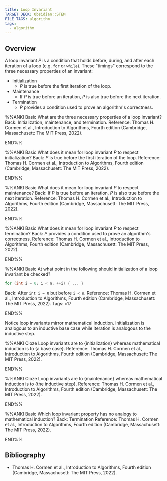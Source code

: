 ```yaml
---
title: Loop Invariant
TARGET DECK: Obsidian::STEM
FILE TAGS: algorithm
tags:
  - algorithm
---
```


## Overview

A loop invariant $P$ is a condition that holds before, during, and after each iteration of a loop (e.g. `for` or `while`). These "timings" correspond to the three necessary properties of an invariant:

* Initialization
	* $P$ is true before the first iteration of the loop.
* Maintenance
	* If $P$ is true before an iteration, $P$ is also true before the next iteration.
* Termination
	* $P$ provides a condition used to prove an algorithm's correctness.

%%ANKI
Basic
What are the three necessary properties of a loop invariant?
Back: Initialization, maintenance, and termination.
Reference: Thomas H. Cormen et al., Introduction to Algorithms, Fourth edition (Cambridge, Massachusett: The MIT Press, 2022).
<!--ID: 1707329732922-->
END%%

%%ANKI
Basic
What does it mean for loop invariant $P$ to respect initialization?
Back: $P$ is true before the first iteration of the loop.
Reference: Thomas H. Cormen et al., Introduction to Algorithms, Fourth edition (Cambridge, Massachusett: The MIT Press, 2022).
<!--ID: 1707329732926-->
END%%

%%ANKI
Basic
What does it mean for loop invariant $P$ to respect maintenance?
Back: If $P$ is true before an iteration, $P$ is also true before the next iteration.
Reference: Thomas H. Cormen et al., Introduction to Algorithms, Fourth edition (Cambridge, Massachusett: The MIT Press, 2022).
<!--ID: 1707329732928-->
END%%

%%ANKI
Basic
What does it mean for loop invariant $P$ to respect termination?
Back: $P$ provides a condition used to prove an algorithm's correctness.
Reference: Thomas H. Cormen et al., Introduction to Algorithms, Fourth edition (Cambridge, Massachusett: The MIT Press, 2022).
<!--ID: 1707329732929-->
END%%

%%ANKI
Basic
At what point in the following should initialization of a loop invariant be checked?
```c
for (int i = 0; i < n; ++i) { ... }
```
Back: After `int i = 0` but before `i < n`.
Reference: Thomas H. Cormen et al., Introduction to Algorithms, Fourth edition (Cambridge, Massachusett: The MIT Press, 2022).
Tags: c17
<!--ID: 1707329732931-->
END%%

Notice loop invariants mirror mathematical induction. Initialization is analogous to an inductive base case while iteration is analogous to the inductive step.

%%ANKI
Cloze
Loop invariants are to {initialization} whereas mathematical induction is to {a base case}.
Reference: Thomas H. Cormen et al., Introduction to Algorithms, Fourth edition (Cambridge, Massachusett: The MIT Press, 2022).
<!--ID: 1707329951146-->
END%%

%%ANKI
Cloze
Loop invariants are to {maintenance} whereas mathematical induction is to {the inductive step}.
Reference: Thomas H. Cormen et al., Introduction to Algorithms, Fourth edition (Cambridge, Massachusett: The MIT Press, 2022).
<!--ID: 1707329951148-->
END%%

%%ANKI
Basic
Which loop invariant property has no analogy to mathematical induction?
Back: Termination
Reference: Thomas H. Cormen et al., Introduction to Algorithms, Fourth edition (Cambridge, Massachusett: The MIT Press, 2022).
<!--ID: 1707329951150-->
END%%

## Bibliography

* Thomas H. Cormen et al., Introduction to Algorithms, Fourth edition (Cambridge, Massachusett: The MIT Press, 2022).